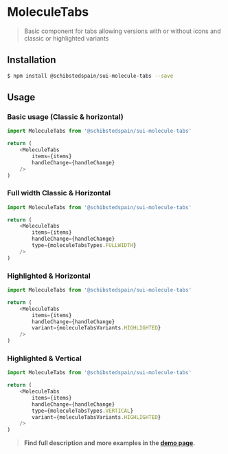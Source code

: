 # MoleculeTabs

> Basic component for tabs allowing versions with or without icons and classic or highlighted variants

<!-- ![](./assets/preview.png) -->

## Installation

```sh
$ npm install @schibstedspain/sui-molecule-tabs --save
```

## Usage

### Basic usage (Classic & horizontal)
```js
import MoleculeTabs from '@schibstedspain/sui-molecule-tabs'

return (
    <MoleculeTabs
        items={items}
        handleChange={handleChange}
    />
)
```


### Full width Classic & Horizontal
```js
import MoleculeTabs from '@schibstedspain/sui-molecule-tabs'

return (
    <MoleculeTabs
        items={items}
        handleChange={handleChange}
        type={moleculeTabsTypes.FULLWIDTH}
    />
)
```

### Highlighted & Horizontal
```js
import MoleculeTabs from '@schibstedspain/sui-molecule-tabs'

return (
    <MoleculeTabs
        items={items}
        handleChange={handleChange}
        variant={moleculeTabsVariants.HIGHLIGHTED}
    />
)
```


### Highlighted & Vertical
```js
import MoleculeTabs from '@schibstedspain/sui-molecule-tabs'

return (
    <MoleculeTabs
        items={items}
        handleChange={handleChange}
        type={moleculeTabsTypes.VERTICAL}
        variant={moleculeTabsVariants.HIGHLIGHTED}
    />
)
```

> **Find full description and more examples in the [demo page](#).**
